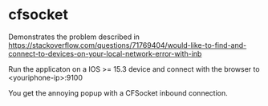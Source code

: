 # cfsocket

Demonstrates the problem described in
https://stackoverflow.com/questions/71769404/would-like-to-find-and-connect-to-devices-on-your-local-network-error-with-inb

Run the applicaton on a IOS >= 15.3 device and connect with the browser
to \<youriphone-ip\>:9100

You get the annoying popup with a CFSocket inbound connection.
